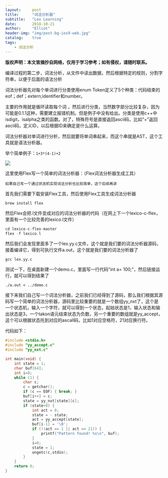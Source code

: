 ```yaml
---
layout:     post
title:      "词法分析器"
subtitle:   "Lex Learning"
date:       2018-10-21
author:     "Elliot"
header-img: "img/post-bg-ios9-web.jpg"
catalog:    true
tags:
    - 词法分析
---
```


**版权声明：本文皆摘抄自网络，仅用于学习参考；如有侵权，请随时联系。**

编译过程的第二步，词法分析，从文件中读出数据，然后根据特定的规则，分割字符串，以便于后面的语法分析

词法分析器先对每个单词进行分类使用enum Token定义了5个种类：代码结束的eof；def；extern;identifier和number。

主要的作用就是循环读取每个词 ，然后进行分类，当然数字部分比较复杂，因为可能是0.1.1这种，需要建立报错机制。但是例子中没有给出。分类是使用c++中isdigit，isalpha之类的函数。对了，特殊符号是直接返回ascii码，比如“+”返回ascii码，定义ID，以后根据ID来确定是什么运算。

词法分析器对单词进行分析，然后就要将单词串起来，而这个串就是AST，这个工具就是语法分析器。

举个简单例子：`1+3*(4-1)+2`

<img src="https://Elliotsomething.GitHub.io/images/LexLearning-01.png">


这里使用Flex写一个简单的词法分析器：（Flex词法分析器生成工具）

`如果自己写一个通过状态机实现词法分析也比较简单，这个后续再讲`

首先我们需要下载安装Flex工具，然后使用Flex工具生成词法分析器

`brew install flex`

然后Flex会把.l文件变成对应的词法分析器的代码（在网上下一个lexico-c-flex，里面有一个比较完善的lexico.l文件）

```c
cd lexico-c-flex-master
flex -f lexico.l
```

然后我们会发现里面多了一个lex.yy.c文件，这个就是我们要的词法分析器源码，接着编译它，得到可执行文件a.out，这个就是我们要的词法分析器了

`gcc lex.yy.c`

测试一下，在桌面新建一个demo.c，里面写一行代码"int a= 100;”，然后链接运行，就可以得到结果了

`./a.out < ../demo.c`

接下来我们自己写一个词法分析器，之前我们已经得到了源码，那么我们根据其源码写一个简单的词法分析器，源码里比较重要的就是一个数组yy_nxt了，这个是一个状态机，输入一个字符，就可以得到一个状态，起始状态是1，输入状态和输出状态是3，一个takon语元结束状态为负数，另一个重要的数组就是yy_accept，这个可以根据状态扥到对应的ascall码，比如1对应空格符，21对应换行符。

代码如下：

```c
#include <stdio.h>
#include "yy_accept.c"
#include "yy_nxt.c"

int main(void) {
    int state = 1;
    char buf[64];
    int i=0;
    while (1) {
        char c;
        c = getchar();
        if (c == EOF) { break; }
        buf[i++] = c;
        state = yy_nxt[state][c];
        if (state<0) {
            int act = 0;
            state = - state;
            act = yy_accept[state];
            buf[i-1] = '\0';
            if (!(act == 1 || act == 21)) {
                printf("Pattern found! %s\n", buf);
            }
            i=0;
            state = 1;
            ungetc(c,stdin);
        }
    }
    return 0;
}
```
